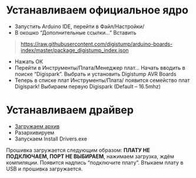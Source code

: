 # Устанавливаем официальное ядро
- Запустить Arduino IDE, перейти в Файл/Настройки/
- В окошко “Дополнительные ссылки…” Вставить
> https://raw.githubusercontent.com/digistump/arduino-boards-index/master/package_digistump_index.json
- Нажать ОК
- Перейти в Инструменты/Плата/Менеджер плат… Начать вводить в поиске “Digispark”. Выбрать и установить Digistump AVR Boards
- Теперь в списке плат Инструменты/Плата/ появится семейство плат Digispark! Выбираем первую Digispark (Default – 16.5mhz)
# Устанавливаем драйвер
- [Загружаем архив](https://alexgyver.ru/arduino/DigiDrivers.zip) 
- Разархивируем
- Запускаем Install Drivers.exe

Прошивка загружается следующим образом: **ПЛАТУ НЕ ПОДКЛЮЧАЕМ, ПОРТ НЕ ВЫБИРАЕМ**, нажимаем загрузка, ждём компиляции. Появится надпись “подключите плату”. Втыкаем плату в USB и прошивка загружается.